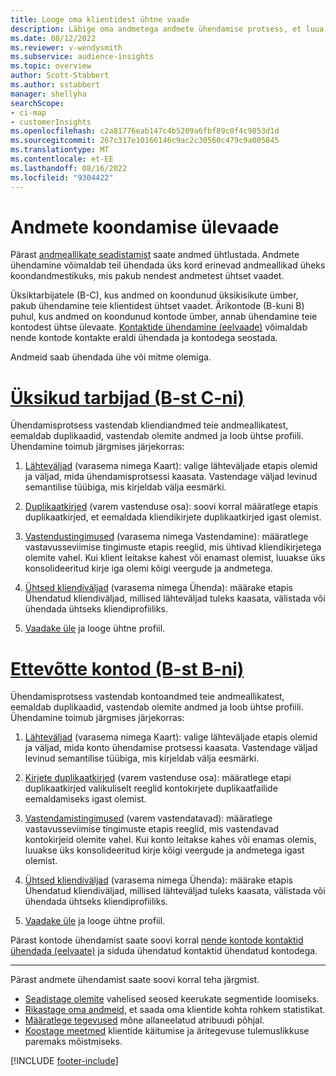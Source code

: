 ```yaml
---
title: Looge oma klientidest ühtne vaade
description: Läbige oma andmetega andmete ühendamise protsess, et luua konto või kliendiprofiilide ühtne koondandmestik.
ms.date: 08/12/2022
ms.reviewer: v-wendysmith
ms.subservice: audience-insights
ms.topic: overview
author: Scott-Stabbert
ms.author: sstabbert
manager: shellyha
searchScope:
- ci-map
- customerInsights
ms.openlocfilehash: c2a81776eab147c4b5209a6fbf89c0f4c9853d1d
ms.sourcegitcommit: 267c317e10166146c9ac2c30560c479c9a005845
ms.translationtype: MT
ms.contentlocale: et-EE
ms.lasthandoff: 08/16/2022
ms.locfileid: "9304422"
---
```

# <a name="data-unification-overview"></a>Andmete koondamise ülevaade

Pärast [andmeallikate seadistamist](data-sources.md) saate andmed ühtlustada. Andmete ühendamine võimaldab teil ühendada üks kord erinevad andmeallikad üheks koondandmestikuks, mis pakub nendest andmetest ühtset vaadet.

Üksiktarbijatele (B-C), kus andmed on koondunud üksikisikute ümber, pakub ühendamine teie klientidest ühtset vaadet. Ärikontode (B-kuni B) puhul, kus andmed on koondunud kontode ümber, annab ühendamine teie kontodest ühtse ülevaate. [Kontaktide ühendamine (eelvaade)](data-unification-contacts.md) võimaldab nende kontode kontakte eraldi ühendada ja kontodega seostada.

Andmeid saab ühendada ühe või mitme olemiga.

# <a name="individual-consumers-b-to-c"></a>[Üksikud tarbijad (B-st C-ni)](#tab/b2c)

Ühendamisprotsess vastendab kliendiandmed teie andmeallikatest, eemaldab duplikaadid, vastendab olemite andmed ja loob ühtse profiili. Ühendamine toimub järgmises järjekorras:

1. [Lähteväljad](map-entities.md) (varasema nimega Kaart): valige lähteväljade etapis olemid ja väljad, mida ühendamisprotsessi kaasata. Vastendage väljad levinud semantilise tüübiga, mis kirjeldab välja eesmärki.

1. [Duplikaatkirjed](remove-duplicates.md) (varem vastenduse osa): soovi korral määratlege etapis duplikaatkirjed, et eemaldada kliendikirjete duplikaatkirjed igast olemist.

1. [Vastendustingimused](match-entities.md) (varasema nimega Vastendamine): määratlege vastavusseviimise tingimuste etapis reeglid, mis ühtivad kliendikirjetega olemite vahel. Kui klient leitakse kahest või enamast olemist, luuakse üks konsolideeritud kirje iga olemi kõigi veergude ja andmetega.

1. [Ühtsed kliendiväljad](merge-entities.md) (varasema nimega Ühenda): määrake etapis Ühendatud kliendiväljad, millised lähteväljad tuleks kaasata, välistada või ühendada ühtseks kliendiprofiiliks.  

1. [Vaadake üle](review-unification.md) ja looge ühtne profiil.

# <a name="business-accounts-b-to-b"></a>[Ettevõtte kontod (B-st B-ni)](#tab/b2b)

Ühendamisprotsess vastendab kontoandmed teie andmeallikatest, eemaldab duplikaadid, vastendab olemite andmed ja loob ühtse profiili. Ühendamine toimub järgmises järjekorras:

1. [Lähteväljad](map-entities.md) (varasema nimega Kaart): valige lähteväljade etapis olemid ja väljad, mida konto ühendamise protsessi kaasata. Vastendage väljad levinud semantilise tüübiga, mis kirjeldab välja eesmärki.

1. [Kirjete duplikaatkirjed](remove-duplicates.md) (varem vastenduse osa): määratlege etapi duplikaatkirjed valikuliselt reeglid kontokirjete duplikaatfailide eemaldamiseks igast olemist.

1. [Vastendamistingimused](match-entities.md) (varem vastendatavad): määratlege vastavusseviimise tingimuste etapis reeglid, mis vastendavad kontokirjeid olemite vahel. Kui konto leitakse kahes või enamas olemis, luuakse üks konsolideeritud kirje kõigi veergude ja andmetega igast olemist.

1. [Ühtsed kliendiväljad](merge-entities.md) (varasema nimega Ühenda): määrake etapis Ühendatud kliendiväljad, millised lähteväljad tuleks kaasata, välistada või ühendada ühtseks kliendiprofiiliks.  

1. [Vaadake üle](review-unification.md) ja looge ühtne profiil.

Pärast kontode ühendamist saate soovi korral [nende kontode kontaktid ühendada (eelvaate)](data-unification-contacts.md) ja siduda ühendatud kontaktid ühendatud kontodega.

---

Pärast andmete ühendamist saate soovi korral teha järgmist.

- [Seadistage olemite](relationships.md) vahelised seosed keerukate segmentide loomiseks.
- [Rikastage oma andmeid](enrichment-hub.md), et saada oma klientide kohta rohkem statistikat.
- [Määratlege tegevused](activities.md) mõne allaneelatud atribuudi põhjal.
- [Koostage meetmed](measures.md) klientide käitumise ja äritegevuse tulemuslikkuse paremaks mõistmiseks.

[!INCLUDE [footer-include](includes/footer-banner.md)]
